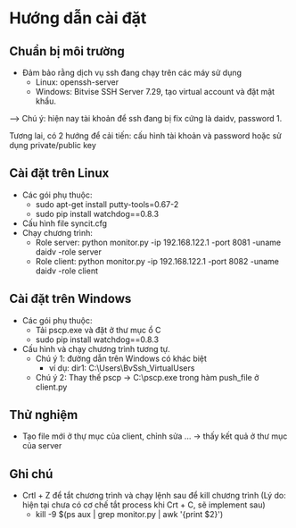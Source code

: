 # Hướng dẫn cài đặt

## Chuẩn bị môi trường
- Đảm bảo rằng dịch vụ ssh đang chạy trên các máy sử dụng
	+ Linux: openssh-server
	+ Windows: Bitvise SSH Server 7.29, tạo virtual account và đặt mật khẩu.

--> Chú ý: hiện nay tài khoản để ssh đang bị fix cứng là daidv, password 1.

Tương lai, có 2 hướng để cải tiến: cấu hình tài khoản và password hoặc sử dụng private/public key
## Cài đặt trên Linux
- Các gói phụ thuộc: 
	+ sudo apt-get install putty-tools=0.67-2
	+ sudo pip install watchdog==0.8.3
- Cấu hình file syncit.cfg
- Chạy chương trình:
	+ Role server: python monitor.py -ip 192.168.122.1 -port 8081 -uname daidv -role server
	+ Role client: python monitor.py -ip 192.168.122.1 -port 8082 -uname daidv -role client
## Cài đặt trên Windows

- Các gói phụ thuộc:
	+ Tải pscp.exe và đặt ở thư mục ổ C
	+ sudo pip install watchdog==0.8.3
- Cấu hình và chạy chương trình tương tự.
	+ Chú ý 1: đường dẫn trên Windows có khác biệt
		+ ví dụ: dir1: C:\Users\BvSsh_VirtualUsers
	+ Chú ý 2: Thay thế pscp -> C:\pscp.exe trong hàm push_file ở client.py

## Thử nghiệm

- Tạo file mới ở thự mục của client, chỉnh sửa ... -> thấy kết quả ở thư mục của server

## Ghi chú

- Crtl + Z để tắt chương trình và chạy lệnh sau để kill chương trình (Lý do: hiện tại chưa có cơ chế tắt process khi Crt + C, sẽ implement sau)
	+ kill -9 $(ps aux | grep monitor.py | awk '{print $2}')